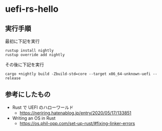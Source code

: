 # uefi-rs-hello
## 実行手順
最初に下記を実行
```
rustup install nightly
rustup override add nightly
```

その後に下記を実行
```
cargo +nightly build -Zbuild-std=core --target x86_64-unknown-uefi --release
```

## 参考にしたもの
- Rust で UEFI のハローワールド
  - https://neriring.hatenablog.jp/entry/2020/05/17/133851
- Writing an OS in Rust
  - https://os.phil-opp.com/set-up-rust/#fixing-linker-errors
